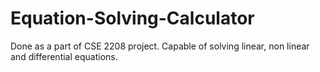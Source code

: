 # Equation-Solving-Calculator
Done as a part of CSE 2208 project. Capable of solving linear, non linear and differential equations.
